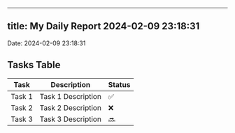 
---
title: My Daily Report 2024-02-09 23:18:31
---

Date: 2024-02-09 23:18:31

## Tasks Table

| Task | Description | Status |
|------|-------------|--------|
| Task 1 | Task 1 Description | ✅ |
| Task 2 | Task 2 Description | ❌ |
| Task 3 | Task 3 Description | 🔜 |
